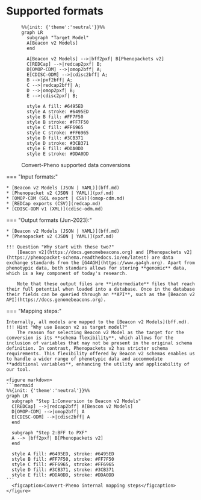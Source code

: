 # Supported formats

<figure markdown>

```mermaid
%%{init: {'theme':'neutral'}}%%
graph LR
  subgraph "Target Model"
  A[Beacon v2 Models]
  end

  A[Beacon v2 Models] -->|bff2pxf| B[Phenopackets v2]
  C[REDCap] -->|redcap2pxf| B;
  D[OMOP-CDM] -->|omop2bff| A;
  E[CDISC-ODM] -->|cdisc2bff| A;
  B -->|pxf2bff| A;
  C -->|redcap2bff| A;
  D -->|omop2pxf| B;
  E -->|cdisc2pxf| B;

  style A fill: #6495ED
  style A stroke: #6495ED
  style B fill: #FF7F50
  style B stroke: #FF7F50
  style C fill: #FF6965
  style C stroke: #FF6965
  style D fill: #3CB371
  style D stroke: #3CB371
  style E fill: #DDA0DD
  style E stroke: #DDA0DD
```

  <figcaption>Convert-Pheno supported data conversions</figcaption>
</figure>

=== "Input formats:"

    * [Beacon v2 Models (JSON | YAML)](bff.md)
    * [Phenopacket v2 (JSON | YAML)](pxf.md)
    * [OMOP-CDM (SQL export | CSV)](omop-cdm.md)
    * [REDCap exports (CSV)](redcap.md)
    * [CDISC-ODM v1 (XML)](cdisc-odm.md)

=== "Output formats (Jun-2023):"

    * [Beacon v2 Models (JSON | YAML)](bff.md)
    * [Phenopacket v2 (JSON | YAML)](pxf.md)

    !!! Question "Why start with these two?"
        [Beacon v2](https://docs.genomebeacons.org) and [Phenopackets v2](https://phenopacket-schema.readthedocs.io/en/latest) are data exchange standards from the [G4AGH](https://www.ga4gh.org). Apart from phenotypic data, both standars allows for storing **genomic** data, which is a key component of today's research.

        Note that these output files are **intermediate** files that reach their full potential when loaded into a database. Once in the database their fields can be queried through an **API**, such as the [Beacon v2 API](https://docs.genomebeacons.org).


=== "Mapping steps:"

    Internally, all models are mapped to the [Beacon v2 Models](bff.md). 
    !!! Hint "Why use Beacon v2 as target model?"
        The reason for selecting Beacon v2 Model as the target for the conversion is its **schema flexibility**, which allows for the inclusion of variables that may not be present in the original schema definition. In contrast, Phenopackets v2 has stricter schema requirements. This flexibility offered by Beacon v2 schemas enables us to handle a wider range of phenotypic data and accommodate **additional variables**, enhancing the utility and applicability of our tool.

    <figure markdown>
    ```mermaid
    %%{init: {'theme':'neutral'}}%%
    graph LR
      subgraph "Step 1:Conversion to Beacon v2 Models"
      C[REDCap] -->|redcap2bff| A[Beacon v2 Models]
      D[OMOP-CDM] -->|omop2bff| A
      E[CDISC-ODM] -->|cdisc2bff| A
      end

      subgraph "Step 2:BFF to PXF"
      A --> |bff2pxf| B[Phenopackets v2]
      end

      style A fill: #6495ED, stroke: #6495ED
      style B fill: #FF7F50, stroke: #FF7F50
      style C fill: #FF6965, stroke: #FF6965
      style D fill: #3CB371, stroke: #3CB371
      style E fill: #DDA0DD, stroke: #DDA0DD
    ```
      <figcaption>Convert-Pheno internal mapping steps</figcaption>
    </figure>
